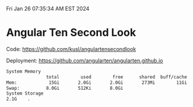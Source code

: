 Fri Jan 26 07:35:34 AM EST 2024

# Angular Ten Second Look

Code: https://github.com/kusl/angulartensecondlook

Deployment: https://github.com/angularten/angularten.github.io

```bash
System Memory
               total        used        free      shared  buff/cache   available
Mem:            15Gi       2.0Gi       2.0Gi       273Mi        11Gi        13Gi
Swap:          8.0Gi       512Ki       8.0Gi
System Storage
2.1G	.
```
